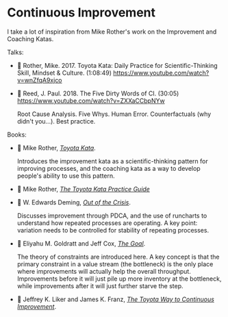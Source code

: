 # Continuous Improvement

I take a lot of inspiration from Mike Rother's work on the Improvement and Coaching Katas.

Talks:

* :movie_camera: Rother, Mike. 2017. Toyota Kata: Daily Practice for Scientific-Thinking Skill, Mindset & Culture. (1:08:49) https://www.youtube.com/watch?v=wnZfqA9xjco

* :movie_camera: Reed, J. Paul. 2018. The Five Dirty Words of CI. (30:05) https://www.youtube.com/watch?v=ZXXaCCbpNYw

  Root Cause Analysis.
  Five Whys.
  Human Error.
  Counterfactuals (why didn't you...).
  Best practice.

Books:

* :green_book: Mike Rother, [_Toyota Kata_](../bibliography/books.md/#rother-2010).

  Introduces the improvement kata as a scientific-thinking pattern for improving processes,
  and the coaching kata as a way to develop people's ability to use this pattern.

* :green_book: Mike Rother, [_The Toyota Kata Practice Guide_](../bibliography/books.md/#rother-2018)

* :green_book: W. Edwards Deming, [_Out of the Crisis_](../bibliography/books.md/#deming-2000).

  Discusses improvement through PDCA, and the use of runcharts to understand how
  repeated processes are operating.
  A key point: variation needs to be controlled for stability of repeating processes.

* :green_book: Eliyahu M. Goldratt and Jeff Cox, [_The Goal_](../bibliography/books.md/#goldratt-cox-2014).

  The theory of constraints are introduced here.
  A key concept is that the primary constraint in a value stream (the bottleneck)
  is the only place where improvements will actually help the overall throughput.
  Improvements before it will just pile up more inventory at the bottleneck,
  while improvements after it will just further starve the step.

* :green_book: Jeffrey K. Liker and James K. Franz, [_The Toyota Way to Continuous Improvement_](../bibliography/books.md/#liker-franz-2011).
